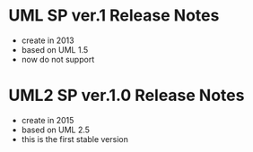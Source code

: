 # UML SP ver.1 Release Notes
- create in 2013
- based on UML 1.5
- now do not support

# UML2 SP ver.1.0 Release Notes
- create in 2015
- based on UML 2.5
- this is the first stable version
